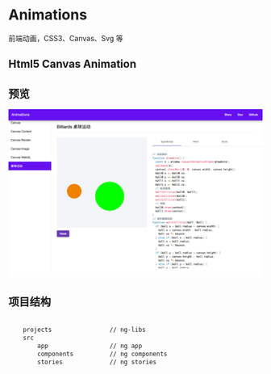 # Animations

前端动画，CSS3、Canvas、Svg 等

## Html5 Canvas Animation

## 预览

![animations](/.github/bg1.png)

## 项目结构

```shell script

    projects                // ng-libs
    src
        app                 // ng app
        components          // ng components
        stories             // ng stories
    
```

[Home]: https://guobin211.github.io/animations/

